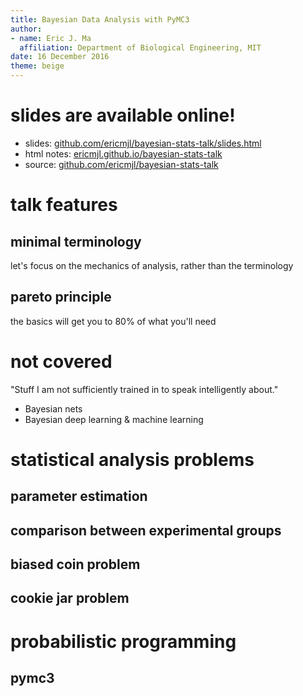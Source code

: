 ```yaml
---
title: Bayesian Data Analysis with PyMC3
author:
- name: Eric J. Ma
  affiliation: Department of Biological Engineering, MIT
date: 16 December 2016
theme: beige
---
```


# slides are available online!

- slides: [github.com/ericmjl/bayesian-stats-talk/slides.html][slides]
- html notes: [ericmjl.github.io/bayesian-stats-talk][html]
- source: [github.com/ericmjl/bayesian-stats-talk][source]

[source]: https://github.com/ericmjl/bayesian-data-analysis-with-pymc3
[html]: https://ericmjl.github.io/bayesian-data-analysis-with-pymc3
[slides]: https://github.com/ericmjl/bayesian-data-analysis-with-pymc3/slides.html

# talk features

## minimal terminology

let's focus on the mechanics of analysis, rather than the terminology

## pareto principle

the basics will get you to 80% of what you'll need

# not covered

"Stuff I am not sufficiently trained in to speak intelligently about."

- Bayesian nets
- Bayesian deep learning & machine learning

# statistical analysis problems

## parameter estimation

## comparison between experimental groups


## biased coin problem

## cookie jar problem

# probabilistic programming

## pymc3
